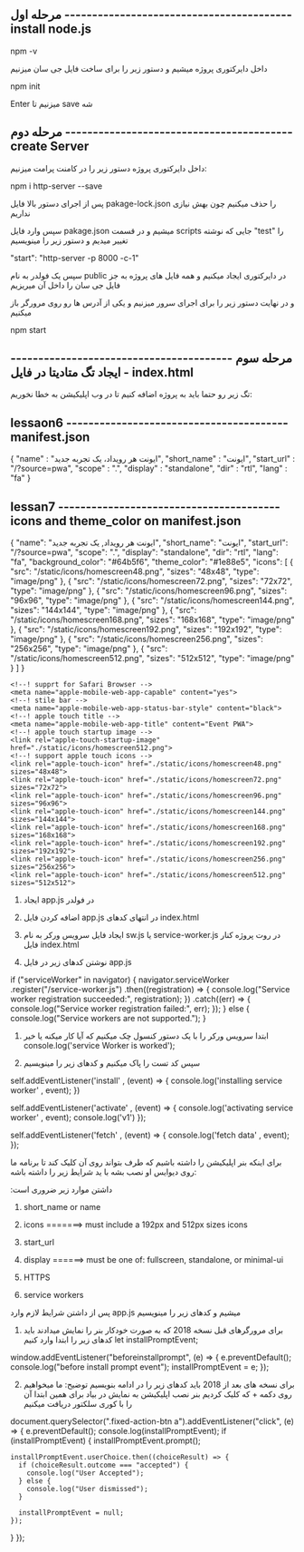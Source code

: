 مرحله اول -----------------------------------------
install node.js 
------------------------------------------------
npm -v

داخل دایرکتوری پروژه میشیم و دستور زیر را برای ساخت فایل جی سان میزنیم

npm init

Enter میزنیم تا save شه




مرحله دوم ----------------------------------------- 
create Server
------------------------------------------------
 داخل دایرکتوری پروژه دستور زیر را در کامنت پرامت میزنیم:

npm i http-server --save

پس از اجرای دستور بالا فایل 
pakage-lock.json 
را حذف میکنیم چون بهش نیازی نداریم


سپس وارد فایل 
pakage.json
 میشیم و در قسمت 
 scripts 
 جایی که نوشته 
 "test" 
 را تغییر میدیم و دستور زیر را مینویسیم

"start": "http-server -p 8000 -c-1"

سپس یک فولدر به نام public در دایرکتوری ایجاد میکنیم و همه فایل های پروژه به جز فایل جی سان را داخل آن میریزیم

و در نهایت دستور زیر را برای اجرای سرور میزنیم و یکی از آدرس ها رو روی مرورگر باز میکنیم

npm start



مرحله سوم -----------------------------------------
ایجاد تگ متادیتا در فایل index.html
------------------------------------------------
تگ زیر رو حتما باید به پروژه اضافه کنیم تا در وب اپلیکیشن به خطا نخوریم:

 <meta name="viewport" content="width=device-width, initial-scale=1">


lessaon6 ----------------------------------------
manifest.json
------------------------------------------------
{
 "name" : "ایونت هر رویداد، یک تجربه جدید",
 "short_name" : "ایونت",
 "start_url" : "/?source=pwa",
 "scope" : ".",
 "display" : "standalone",
 "dir" : "rtl",
 "lang" : "fa"
}

lessan7 ----------------------------------------
icons and theme_color on manifest.json
------------------------------------------------
{
    "name": "ایونت هر رویداد, یک تجربه جدید",
    "short_name": "ایونت",
    "start_url": "/?source=pwa",
    "scope": ".",
    "display": "standalone",
    "dir": "rtl",
    "lang": "fa",
    "background_color": "#64b5f6",
    "theme_color": "#1e88e5",
    "icons": [
        {
            "src": "/static/icons/homescreen48.png",
            "sizes": "48x48",
            "type": "image/png"
        },
        {
            "src": "/static/icons/homescreen72.png",
            "sizes": "72x72",
            "type": "image/png"
        },
        {
            "src": "/static/icons/homescreen96.png",
            "sizes": "96x96",
            "type": "image/png"
        },
        {
            "src": "/static/icons/homescreen144.png",
            "sizes": "144x144",
            "type": "image/png"
        },
        {
            "src": "/static/icons/homescreen168.png",
            "sizes": "168x168",
            "type": "image/png"
        },
        {
            "src": "/static/icons/homescreen192.png",
            "sizes": "192x192",
            "type": "image/png"
        },
        {
            "src": "/static/icons/homescreen256.png",
            "sizes": "256x256",
            "type": "image/png"
        },
        {
            "src": "/static/icons/homescreen512.png",
            "sizes": "512x512",
            "type": "image/png"
        }
    ]
}

<!-------------------------------------- lessan 8 --------------------------------------------

        index.html =====> support safari

----------------------------------------------------------------------------------------------->
    <!--! supprt for Safari Browser -->
    <meta name="apple-mobile-web-app-capable" content="yes">
    <!--! stile bar -->
    <meta name="apple-mobile-web-app-status-bar-style" content="black">
    <!--! apple touch title -->
    <meta name="apple-mobile-web-app-title" content="Event PWA">
    <!--! apple touch startup image -->
    <link rel="apple-touch-startup-image" href="./static/icons/homescreen512.png">
    <!--! support apple touch icons -->
    <link rel="apple-touch-icon" href="./static/icons/homescreen48.png" sizes="48x48">
    <link rel="apple-touch-icon" href="./static/icons/homescreen72.png" sizes="72x72">
    <link rel="apple-touch-icon" href="./static/icons/homescreen96.png" sizes="96x96">
    <link rel="apple-touch-icon" href="./static/icons/homescreen144.png" sizes="144x144">
    <link rel="apple-touch-icon" href="./static/icons/homescreen168.png" sizes="168x168">
    <link rel="apple-touch-icon" href="./static/icons/homescreen192.png" sizes="192x192">
    <link rel="apple-touch-icon" href="./static/icons/homescreen256.png" sizes="256x256">
    <link rel="apple-touch-icon" href="./static/icons/homescreen512.png" sizes="512x512">

<!-------------------------------------- lessan 10 --------------------------------------------

        Service Worker

----------------------------------------------------------------------------------------------->
1.  ایجاد app.js در فولدر 

2. اضافه کردن فایل app.js در انتهای کدهای index.html

3. ایجاد فایل سرویس ورکر به نام sw.js یا service-worker.js در روت پروژه کنار فایل index.html

4. نوشتن کدهای زیر در فایل app.js

if ("serviceWorker" in navigator) {
  navigator.serviceWorker
    .register("/service-worker.js")
    .then((registration) => {
      console.log("Service worker registration succeeded:", registration);
    })
    .catch((err) => {
      console.log("Service worker registration failed:", err);
    });
} else {
  console.log("Service workers are not supported.");
}

<!-------------------------------------- lessan 11 --------------------------------------------

        Service Worker

----------------------------------------------------------------------------------------------->
1. ابتدا سرویس ورکر را با یک دستور کنسول چک میکنیم که آیا کار میکنه یا خیر
    console.log('service Worker is worked');

2. سپس کد تست را پاک میکنیم و کدهای زیر را مینویسیم

self.addEventListener('install' , (event) => {
    console.log('installing service worker' , event);
})

self.addEventListener('activate' , (event) => {
    console.log('activating service worker' , event);
    console.log('v1')
});

self.addEventListener('fetch' , (event) => {
    console.log('fetch data' , event);
});

<!-------------------------------------- lessan 12 --------------------------------------------

        install banner ---- on app.js

----------------------------------------------------------------------------------------------->
برای اینکه بنر اپلیکیشن را داشته باشیم که طرف بتواند روی آن کلیک کند تا برنامه ما روی دیوایس او نصب بشه با ید شرایط زیر را داشته باشه:

:داشتن موارد زیر ضروری است
1. short_name or name

2. icons =======> must include a 192px  and  512px sizes icons

3. start_url

4. display ======> must be one of: fullscreen, standalone, or minimal-ui

5. HTTPS

6. service workers


پس از داشتن شرایط لازم وارد app.js میشیم و کدهای زیر را مینویسیم

1. برای مرورگرهای قبل نسخه 2018 که به صورت خودکار بنر را نمایش میدادند باید کدهای زیر را ابتدا وارد کنیم
let installPromptEvent;

window.addEventListener("beforeinstallprompt", (e) => {
  e.preventDefault();
  console.log("before install prompt event");
  installPromptEvent = e;
});

2. برای نسخه های بعد از 2018 باید کدهای زیر را در ادامه بنویسیم
توضیح: ما میخواهیم روی دکمه + که کلیک کردیم بنر نصب اپلیکیشن به نمایش در بیاد برای همین ابتدا آن را با کوری سلکتور دریافت میکنیم

document.querySelector(".fixed-action-btn a").addEventListener("click", (e) => {
  e.preventDefault();
  console.log(installPromptEvent);
  if (installPromptEvent) {
    installPromptEvent.prompt();

    installPromptEvent.userChoice.then((choiceResult) => {
      if (choiceResult.outcome === "accepted") {
        console.log("User Accepted");
      } else {
        console.log("User dismissed");
      }

      installPromptEvent = null;
    });
  }
});

<!-------------------------------------- lessan 12 --------------------------------------------

        ofline service(cache api)----- on service-worker.js
----------------------------------------------------------------------------------------------->
